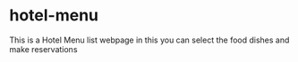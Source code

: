 # hotel-menu
This is a Hotel Menu list webpage in this you can select the food dishes and make reservations
